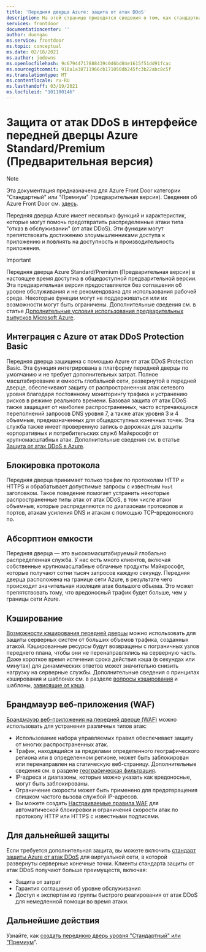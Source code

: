 ```yaml
---
title: 'Передняя дверца Azure: защита от атак DDoS'
description: На этой странице приводятся сведения о том, как стандартная и высококачественная дверца Azure помогает защититься от атак от атак DDoS.
services: frontdoor
documentationcenter: ''
author: duongau
ms.service: frontdoor
ms.topic: conceptual
ms.date: 02/18/2021
ms.author: jodowns
ms.openlocfilehash: 9c67944717888439c0d6bd84e1615f51dd91fcac
ms.sourcegitcommit: 910a1a38711966cb171050db245fc3b22abc8c5f
ms.translationtype: MT
ms.contentlocale: ru-RU
ms.lasthandoff: 03/19/2021
ms.locfileid: "101100146"
---
```

# <a name="ddos-protection-on-azure-front-door-standardpremium-preview"></a>Защита от атак DDoS в интерфейсе передней дверцы Azure Standard/Premium (Предварительная версия)

> [!Note]
> Эта документация предназначена для Azure Front Door категории "Стандартный" или "Премиум" (предварительная версия). Сведения об Azure Front Door см. [здесь](../front-door-overview.md).

Передняя дверца Azure имеет несколько функций и характеристик, которые могут помочь предотвратить распределенные атаки типа "отказ в обслуживании" (от атак DDoS). Эти функции могут препятствовать достижению злоумышленниками доступа к приложению и повлиять на доступность и производительность приложения.

> [!IMPORTANT]
> Передняя дверца Azure Standard/Premium (Предварительная версия) в настоящее время доступна в общедоступной предварительной версии.
> Эта предварительная версия предоставляется без соглашения об уровне обслуживания и не рекомендована для использования рабочей среде. Некоторые функции могут не поддерживаться или их возможности могут быть ограничены.
> Дополнительные сведения см. в статье [Дополнительные условия использования предварительных выпусков Microsoft Azure](https://azure.microsoft.com/support/legal/preview-supplemental-terms/).

## <a name="integration-with-azure-ddos-protection-basic"></a>Интеграция с Azure от атак DDoS Protection Basic

Передняя дверца защищена с помощью Azure от атак DDoS Protection Basic. Эта функция интегрирована в платформу передней дверцы по умолчанию и не требует дополнительных затрат. Полное масштабирование и емкость глобальной сети, развернутой в передней дверце, обеспечивают защиту от распространенных атак сетевого уровня благодаря постоянному мониторингу трафика и устранению рисков в режиме реального времени. Базовая защита от атак DDoS также защищает от наиболее распространенных, часто встречающихся переполнений запросов DNS уровня 7, а также атак уровня 3 и 4 объемные, предназначенных для общедоступных конечных точек. Эта служба также имеет проверенную запись о дорожках для защиты корпоративных и потребительских служб Майкрософт от крупномасштабных атак. Дополнительные сведения см. в статье [Защита от атак DDoS в Azure](../../security/fundamentals/ddos-best-practices.md).

## <a name="protocol-blocking"></a>Блокировка протокола

Передняя дверца принимает только трафик по протоколам HTTP и HTTPS и обрабатывает допустимые запросы с известным `Host` заголовком. Такое поведение помогает устранить некоторые распространенные типы атак от атак DDoS, в том числе атаки объемные, которые распределяются по диапазонам протоколов и портов, атакам усиления DNS и атакам с помощью TCP-вредоносного по.

## <a name="capacity-absorption"></a>Абсорптион емкости

Передняя дверца — это высокомасштабируемый глобально распределенная служба. У нас есть много клиентов, включая собственные крупномасштабные облачные продукты Майкрософт, которые получают сотни тысяч запросов каждую секунду. Передняя дверца расположена на границе сети Azure, в результате чего происходит значительная изоляция атак большого объема. Это может препятствовать тому, что вредоносный трафик будет больше, чем у границы сети Azure.

## <a name="caching"></a>Кэширование

[Возможности кэширования передней дверцы](concept-caching.md) можно использовать для защиты серверных систем от больших объемов трафика, созданных атакой. Кэшированные ресурсы будут возвращены с пограничных узлов переднего плана, чтобы они не перенаправлялись на серверную часть. Даже короткое время истечения срока действия кэша (в секундах или минутах) для динамических ответов может значительно снизить нагрузку на серверные службы. Дополнительные сведения о принципах кэширования и шаблонах см. в разделе [вопросы кэширования](/azure/architecture/best-practices/caching) и шаблоны, [зависящие от кэша](/azure/architecture/patterns/cache-aside).

## <a name="web-application-firewall-waf"></a>Брандмауэр веб-приложения (WAF)

[Брандмауэр веб-приложения на передней дверце (WAF)](../../web-application-firewall/afds/afds-overview.md) можно использовать для устранения различных типов атак:

* Использование набора управляемых правил обеспечивает защиту от многих распространенных атак.
* Трафик, находящийся за пределами определенного географического региона или в определенном регионе, может быть заблокирован или перенаправлен на статическую веб-страницу. Дополнительные сведения см. в разделе [географическая фильтрация](../../web-application-firewall/afds/waf-front-door-geo-filtering.md).
* IP-адреса и диапазоны, которые можно указать как вредоносные, могут быть заблокированы.
* Ограничение скорости может быть применено для предотвращения слишком частого вызова службой IP-адресов.
* Вы можете создать [Настраиваемые правила WAF](../../web-application-firewall/afds/waf-front-door-custom-rules.md) для автоматической блокировки и ограничения скорости атак по протоколу HTTP или HTTPS с известными подписями.

## <a name="for-further-protection"></a>Для дальнейшей защиты

Если требуется дополнительная защита, вы можете включить [стандарт защиты Azure от атак DDoS](../../security/fundamentals/ddos-best-practices.md#ddos-protection-standard) для виртуальной сети, в которой развернуты серверные конечные точки. Клиенты стандарта защиты от атак DDoS получают больше преимуществ, включая:

* Защита от затрат
* Гарантия соглашения об уровне обслуживания
* Доступ к экспертам из группы быстрого реагирования от атак DDoS для немедленной помощи во время атаки.

## <a name="next-steps"></a>Дальнейшие действия

Узнайте, как [создать переднюю дверь уровня "Стандартный" или "Премиум](create-front-door-portal.md)".
